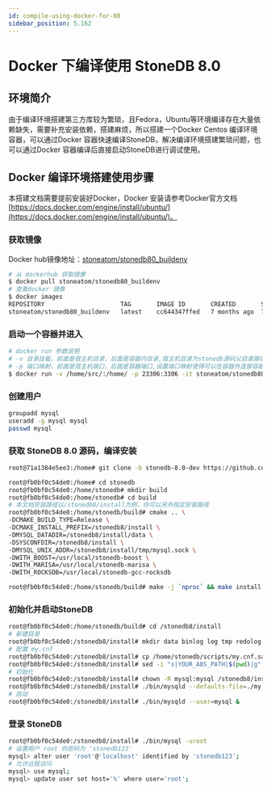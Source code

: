 ```yaml
---
id: compile-using-docker-for-80
sidebar_position: 5.162
---
```


# Docker 下编译使用 StoneDB 8.0
## 环境简介
由于编译环境搭建第三方库较为繁琐，且Fedora，Ubuntu等环境编译存在大量依赖缺失，需要补充安装依赖，搭建麻烦，所以搭建一个Docker  Centos 编译环境容器，可以通过Docker 容器快速编译StoneDB，解决编译环境搭建繁琐问题，也可以通过Docker 容器编译后直接启动StoneDB进行调试使用。

## Docker 编译环境搭建使用步骤
本搭建文档需要提前安装好Docker，Docker 安装请参考Docker官方文档[https://docs.docker.com/engine/install/ubuntu/](https://docs.docker.com/engine/install/ubuntu/)。

### 获取镜像
Docker hub镜像地址：[stoneatom/stonedb80_buildenv](https://hub.docker.com/r/stoneatom/stonedb80_buildenv)
```bash
# 从 dockerhub 获取镜像
$ docker pull stoneatom/stonedb80_buildenv
# 查看docker 镜像
$ docker images
REPOSITORY                     TAG       IMAGE ID       CREATED       SIZE
stoneatom/stonedb80_buildenv   latest    cc644347ffed   7 months ago  771MB
```

### 启动一个容器并进入
```bash
# docker run 参数说明
# -v 目录挂载，前面是宿主机目录，后面是容器内目录,宿主机目录为stonedb源码父目录路径，本文档以/home/src路径为示例
# -p 端口映射，前面是宿主机端口，后面是容器端口,设置端口映射使得可以在容器外连接容器内的数据库服务端
$ docker run -v /home/src/:/home/ -p 23306:3306 -it stoneatom/stonedb80_buildenv /bin/bash
```
### 创建用户
```bash
groupadd mysql
useradd -g mysql mysql
passwd mysql
```
### 获取 StoneDB 8.0 源码，编译安装
```bash
root@71a1384e5ee3:/home# git clone -b stonedb-8.0-dev https://github.com/stoneatom/stonedb.git

root@fb0bf0c54de0:/home# cd stonedb
root@fb0bf0c54de0:/home/stonedb# mkdir build
root@fb0bf0c54de0:/home/stonedb# cd build
# 本文档安装路径以/stonedb8/install为例，你可以另外指定安装路径
root@fb0bf0c54de0:/home/stonedb/build# cmake .. \
-DCMAKE_BUILD_TYPE=Release \
-DCMAKE_INSTALL_PREFIX=/stonedb8/install \
-DMYSQL_DATADIR=/stonedb8/install/data \
-DSYSCONFDIR=/stonedb8/install \
-DMYSQL_UNIX_ADDR=/stonedb8/install/tmp/mysql.sock \
-DWITH_BOOST=/usr/local/stonedb-boost \
-DWITH_MARISA=/usr/local/stonedb-marisa \
-DWITH_ROCKSDB=/usr/local/stonedb-gcc-rocksdb

root@fb0bf0c54de0:/home/stonedb/build# make -j `nproc` && make install -j`nproc`
```

### 初始化并启动StoneDB
```bash
root@fb0bf0c54de0:/home/stonedb/build# cd /stonedb8/install
# 新建目录
root@fb0bf0c54de0:/stonedb8/install# mkdir data binlog log tmp redolog undolog
# 配置 my.cnf
root@fb0bf0c54de0:/stonedb8/install# cp /home/stonedb/scripts/my.cnf.sample my.cnf
root@fb0bf0c54de0:/stonedb8/install# sed -i "s|YOUR_ABS_PATH|$(pwd)|g" my.cnf
# 初始化
root@fb0bf0c54de0:/stonedb8/install# chown -R mysql:mysql /stonedb8/install
root@fb0bf0c54de0:/stonedb8/install# ./bin/mysqld --defaults-file=./my.cnf --initialize-insecure --user=mysql
# 启动
root@fb0bf0c54de0:/stonedb8/install# ./bin/mysqld --user=mysql &
```

### 登录 StoneDB
```bash
root@fb0bf0c54de0:/stonedb8/install# ./bin/mysql -uroot
# 设置用户 root 的密码为 'stonedb123'
mysql> alter user 'root'@'localhost' identified by 'stonedb123';
# 允许远程访问
mysql> use mysql;
mysql> update user set host='%' where user='root';
```